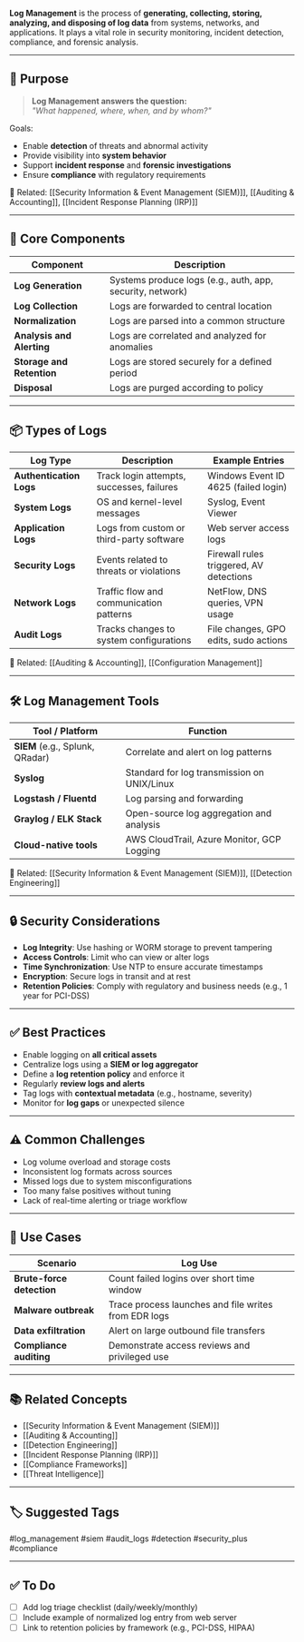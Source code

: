 **Log Management** is the process of **generating, collecting, storing, analyzing, and disposing of log data** from systems, networks, and applications. It plays a vital role in security monitoring, incident detection, compliance, and forensic analysis.

---

## 🎯 Purpose

> **Log Management answers the question:**  
> _"What happened, where, when, and by whom?"_

Goals:
- Enable **detection** of threats and abnormal activity
- Provide visibility into **system behavior**
- Support **incident response** and **forensic investigations**
- Ensure **compliance** with regulatory requirements

📎 Related: [[Security Information & Event Management (SIEM)]], [[Auditing & Accounting]], [[Incident Response Planning (IRP)]]

---

## 🧱 Core Components

| Component             | Description                                                 |
|------------------------|-------------------------------------------------------------|
| **Log Generation**      | Systems produce logs (e.g., auth, app, security, network)   |
| **Log Collection**      | Logs are forwarded to central location                      |
| **Normalization**       | Logs are parsed into a common structure                     |
| **Analysis and Alerting**| Logs are correlated and analyzed for anomalies             |
| **Storage and Retention**| Logs are stored securely for a defined period              |
| **Disposal**            | Logs are purged according to policy                         |

---

## 📦 Types of Logs

| Log Type              | Description                               | Example Entries                              |
|------------------------|-------------------------------------------|-----------------------------------------------|
| **Authentication Logs**| Track login attempts, successes, failures| Windows Event ID 4625 (failed login)          |
| **System Logs**        | OS and kernel-level messages              | Syslog, Event Viewer                          |
| **Application Logs**   | Logs from custom or third-party software  | Web server access logs                        |
| **Security Logs**      | Events related to threats or violations   | Firewall rules triggered, AV detections       |
| **Network Logs**       | Traffic flow and communication patterns   | NetFlow, DNS queries, VPN usage               |
| **Audit Logs**         | Tracks changes to system configurations   | File changes, GPO edits, sudo actions         |

📎 Related: [[Auditing & Accounting]], [[Configuration Management]]

---

## 🛠 Log Management Tools

| Tool / Platform        | Function                                       |
|-------------------------|-----------------------------------------------|
| **SIEM** (e.g., Splunk, QRadar) | Correlate and alert on log patterns  |
| **Syslog**              | Standard for log transmission on UNIX/Linux   |
| **Logstash / Fluentd**  | Log parsing and forwarding                    |
| **Graylog / ELK Stack** | Open-source log aggregation and analysis      |
| **Cloud-native tools**  | AWS CloudTrail, Azure Monitor, GCP Logging    |

📎 Related: [[Security Information & Event Management (SIEM)]], [[Detection Engineering]]

---

## 🔒 Security Considerations

- **Log Integrity**: Use hashing or WORM storage to prevent tampering
- **Access Controls**: Limit who can view or alter logs
- **Time Synchronization**: Use NTP to ensure accurate timestamps
- **Encryption**: Secure logs in transit and at rest
- **Retention Policies**: Comply with regulatory and business needs (e.g., 1 year for PCI-DSS)

---

## ✅ Best Practices

- Enable logging on **all critical assets**
- Centralize logs using a **SIEM or log aggregator**
- Define a **log retention policy** and enforce it
- Regularly **review logs and alerts**
- Tag logs with **contextual metadata** (e.g., hostname, severity)
- Monitor for **log gaps** or unexpected silence

---

## ⚠️ Common Challenges

- Log volume overload and storage costs
- Inconsistent log formats across sources
- Missed logs due to system misconfigurations
- Too many false positives without tuning
- Lack of real-time alerting or triage workflow

---

## 🧰 Use Cases

| Scenario                      | Log Use                                                |
|-------------------------------|--------------------------------------------------------|
| **Brute-force detection**     | Count failed logins over short time window             |
| **Malware outbreak**          | Trace process launches and file writes from EDR logs   |
| **Data exfiltration**         | Alert on large outbound file transfers                 |
| **Compliance auditing**       | Demonstrate access reviews and privileged use          |

---

## 📚 Related Concepts

- [[Security Information & Event Management (SIEM)]]
- [[Auditing & Accounting]]
- [[Detection Engineering]]
- [[Incident Response Planning (IRP)]]
- [[Compliance Frameworks]]
- [[Threat Intelligence]]

---

## 🏷 Suggested Tags

#log_management #siem #audit_logs #detection #security_plus #compliance

---

## ✅ To Do

- [ ] Add log triage checklist (daily/weekly/monthly)
- [ ] Include example of normalized log entry from web server
- [ ] Link to retention policies by framework (e.g., PCI-DSS, HIPAA)
